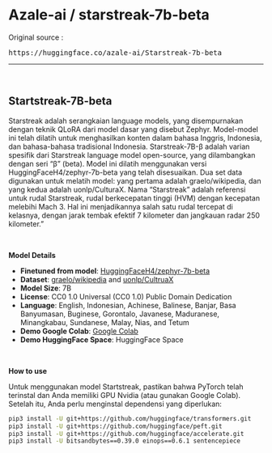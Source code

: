 # Azale-ai / starstreak-7b-beta

Original source : 
<pre>https://huggingface.co/azale-ai/Starstreak-7b-beta</pre>

---

&nbsp;

## Startstreak-7B-beta
Starstreak adalah serangkaian language models, yang disempurnakan dengan teknik QLoRA dari model dasar yang disebut Zephyr. Model-model ini telah dilatih untuk menghasilkan konten dalam bahasa Inggris, Indonesia, dan bahasa-bahasa tradisional Indonesia. Starstreak-7B-β adalah varian spesifik dari Starstreak language model open-source, yang dilambangkan dengan seri “β” (beta). Model ini dilatih menggunakan versi HuggingFaceH4/zephyr-7b-beta yang telah disesuaikan. Dua set data digunakan untuk melatih model: yang pertama adalah graelo/wikipedia, dan yang kedua adalah uonlp/CulturaX. Nama “Starstreak” adalah referensi untuk rudal Starstreak, rudal berkecepatan tinggi (HVM) dengan kecepatan melebihi Mach 3. Hal ini menjadikannya salah satu rudal tercepat di kelasnya, dengan jarak tembak efektif 7 kilometer dan jangkauan radar 250 kilometer.”

&nbsp;

**Model Details**

- **Finetuned from model**: <a href=https://huggingface.co/HuggingFaceH4/zephyr-7b-beta>HuggingFaceH4/zephyr-7b-beta</a>
- **Dataset**: <a href=https://huggingface.co/datasets/graelo/wikipedia>graelo/wikipedia</a> and <a href=https://huggingface.co/datasets/uonlp/CulturaX>uonlp/CultruaX</a>
- **Model Size**: 7B
- **License**: CC0 1.0 Universal (CC0 1.0) Public Domain Dedication
- **Language**: English, Indonesian, Achinese, Balinese, Banjar, Basa Banyumasan, Buginese, Gorontalo, Javanese, Maduranese, Minangkabau, Sundanese, Malay, Nias, and Tetum
- **Demo Google Colab**: <a href=https://colab.research.google.com/drive/1QGImbhbb0vdTIbsxvQJPrfh0qDcADKGe>Google Colab</a>
- **Demo HuggingFace Space**: HuggingFace Space

&nbsp;

**How to use**

Untuk menggunakan model Startstreak, pastikan bahwa PyTorch telah terinstal dan Anda memiliki GPU Nvidia (atau gunakan Google Colab). Setelah itu, Anda perlu menginstal dependensi yang diperlukan:
```bash
pip3 install -U git+https://github.com/huggingface/transformers.git
pip3 install -U git+https://github.com/huggingface/peft.git
pip3 install -U git+https://github.com/huggingface/accelerate.git
pip3 install -U bitsandbytes==0.39.0 einops==0.6.1 sentencepiece
```